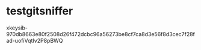 # testgitsniffer

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
